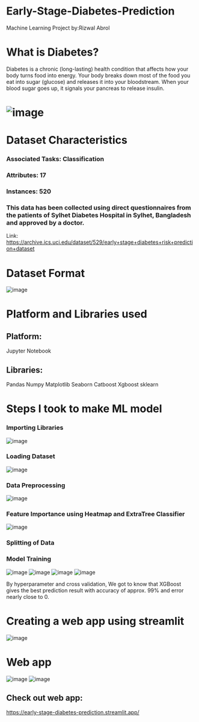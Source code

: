 # Early-Stage-Diabetes-Prediction
Machine Learning Project
by:Rizwal Abrol
# What is Diabetes?
Diabetes is a chronic (long-lasting) health condition that affects how your body turns food into energy. Your body breaks down most of the food you eat into sugar (glucose) and releases it into your bloodstream. When your blood sugar goes up, it signals your pancreas to release insulin.
# ![image](https://github.com/Rizwal/Early-Stage-Diabetes-Prediction/assets/87907843/2c4e9512-aba0-4cfd-b2d2-90b6c7b6693a)
# Dataset Characteristics
### Associated Tasks: Classification
### Attributes: 17
### Instances: 520
### This data has been collected using direct questionnaires from the patients of Sylhet Diabetes Hospital in Sylhet, Bangladesh and approved by a doctor.
Link: https://archive.ics.uci.edu/dataset/529/early+stage+diabetes+risk+prediction+dataset
# Dataset Format
![image](https://github.com/Rizwal/Early-Stage-Diabetes-Prediction/assets/87907843/d6d94f45-8ab1-4bed-b14d-db2b86fe284c)
# Platform and Libraries used 
## Platform: 
Jupyter Notebook
## Libraries:
Pandas 
Numpy
Matplotlib
Seaborn
Catboost
Xgboost
sklearn
# Steps I took to make ML model 
### Importing Libraries
![image](https://github.com/Rizwal/Early-Stage-Diabetes-Prediction/assets/87907843/f27fda4f-4bfa-4ef7-9950-0ee3f2e37422)
### Loading Dataset
![image](https://github.com/Rizwal/Early-Stage-Diabetes-Prediction/assets/87907843/2aea76f4-b943-4c09-9fe2-3134a6330dc2)
### Data Preprocessing
![image](https://github.com/Rizwal/Early-Stage-Diabetes-Prediction/assets/87907843/0582470a-a43f-488f-87c1-0776ae3c23f3)
### Feature Importance using Heatmap and ExtraTree Classifier
![image](https://github.com/Rizwal/Early-Stage-Diabetes-Prediction/assets/87907843/fb4d7643-5195-4877-82de-f3131af65075)
### Splitting of Data
### Model Training
![image](https://github.com/Rizwal/Early-Stage-Diabetes-Prediction/assets/87907843/67301f59-fe78-4eca-86cc-b8fb26e49ad4)
![image](https://github.com/Rizwal/Early-Stage-Diabetes-Prediction/assets/87907843/b4c9ca72-7f1f-4c30-996e-9d3000b6434a)
![image](https://github.com/Rizwal/Early-Stage-Diabetes-Prediction/assets/87907843/45400b20-df11-490f-9964-73be71c8d536)
![image](https://github.com/Rizwal/Early-Stage-Diabetes-Prediction/assets/87907843/9c3eba2e-8ea6-4f63-a404-c05d227e550a)

By hyperparameter and cross validation, We got to know that XGBoost gives the best prediction result with accuracy of approx. 99% and error nearly close to 0.
# Creating a web app using streamlit
![image](https://github.com/Rizwal/Early-Stage-Diabetes-Prediction/assets/87907843/c3c09d57-4f92-4e79-809d-fe805483fe84)
# Web app
![image](https://github.com/Rizwal/Early-Stage-Diabetes-Prediction/assets/87907843/14b776d6-4060-43ef-bb08-bd2dbdc8d92c)
![image](https://github.com/Rizwal/Early-Stage-Diabetes-Prediction/assets/87907843/31c0bd20-661d-4c34-bea9-dc87438441f0)
## Check out web app:
https://early-stage-diabetes-prediction.streamlit.app/













